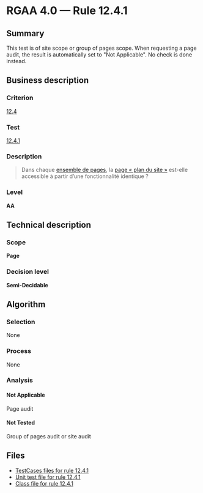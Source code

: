 # RGAA 4.0 — Rule 12.4.1

## Summary

This test is of site scope or group of pages scope. When requesting a page audit, the result is automatically set to "Not Applicable". No check is done instead.

## Business description

### Criterion

[12.4](https://www.numerique.gouv.fr/publications/rgaa-accessibilite/methode/criteres/#crit-12-4)

### Test

[12.4.1](https://www.numerique.gouv.fr/publications/rgaa-accessibilite/methode/criteres/#test-12-4-1)

### Description

> Dans chaque [ensemble de pages](https://www.numerique.gouv.fr/publications/rgaa-accessibilite/methode/glossaire/#ensemble-de-pages), la [page « plan du site »](https://www.numerique.gouv.fr/publications/rgaa-accessibilite/methode/glossaire/#page-plan-du-site) est-elle accessible à partir d’une fonctionnalité identique ?

### Level

**AA**


## Technical description

### Scope

**Page**

### Decision level

**Semi-Decidable**

## Algorithm

### Selection

None

### Process

None

### Analysis

#### Not Applicable

Page audit 

#### Not Tested

Group of pages audit or site audit



## Files

- [TestCases files for rule 12.4.1](https://gitlab.com/asqatasun/Asqatasun/-/tree/master/rules/rules-rgaa4.0/src/test/resources/testcases/rgaa40/Rgaa40Rule120401/)
- [Unit test file for rule 12.4.1](https://gitlab.com/asqatasun/Asqatasun/-/blob/master/rules/rules-rgaa4.0/src/test/java/org/asqatasun/rules/rgaa40/Rgaa40Rule120401Test.java)
- [Class file for rule 12.4.1](https://gitlab.com/asqatasun/Asqatasun/-/blob/master/rules/rules-rgaa4.0/src/main/java/org/asqatasun/rules/rgaa40/Rgaa40Rule120401.java)


